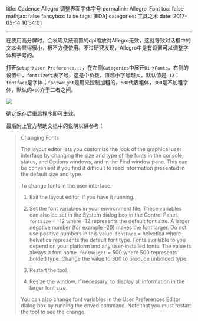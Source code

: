 title: Cadence Allegro 调整界面字体字号
permalink: Allegro_Font
toc: false
mathjax: false
fancybox: false
tags: [EDA]
categories: 工具之术
date: 2017-05-14 10:54:01

---

在使用高分屏时，会发现系统设置的dpi缩放对Allegro无效，这就导致对话框中的文本会显得很小，极不方便使用。不过研究发现，Allegro中是有设置可以调整字体和字号的。

<!--more-->

打开`Setup`->`User Preference...`，在左侧`Categories`中展开`Ui`->`Fonts`。右侧的设置中，`fontsize`代表字号，这是个负数，值越小字号越大，默认值是`-12`；`fontface`是字体；`fontweight`是用来控制加粗的，`500`代表粗体，`300`是不加粗字体，默认的`400`介于二者之间。


![](http://gmf.shengnengjin.cn/20170514103643.png)

确定保存后重启程序即可生效。

最后附上官方帮助文档中的说明以供参考：

> Changing Fonts
> 
> The layout editor lets you customize the look of the graphical user interface by changing the size and type of the fonts in the console, status, and Options windows, and in the Find window pane. This can be convenient if you find it difficult to read information presented in the default size and type.
> 
> To change fonts in the user interface:
> 
> 1. Exit the layout editor, if you have it running.
> 
> 2. Set the font variables in your environment file.
> These variables can also be set in the System dialog box in the Control Panel.
> `fontSize` = -12 
> where -12 represents the default font size. A larger negative number (for example -20) makes the font larger. Do not use positive numbers in this value.
> `fontFace` = helvetica
> where helvetica represents the default font type. Fonts available to you depend on your platform and any user-installed fonts. The value is always a font name.
> `fontWeight` = 500
> where 500 represents bolded type. Change the value to 300 to produce unbolded type.
> 
> 3. Restart the tool.
> 
> 4. Resize the window, if necessary, to display all information in the larger font size.
> 
> You can also change font variables in the User Preferences Editor dialog box by running the enved command. Note that you must restart the tool to see the change.
